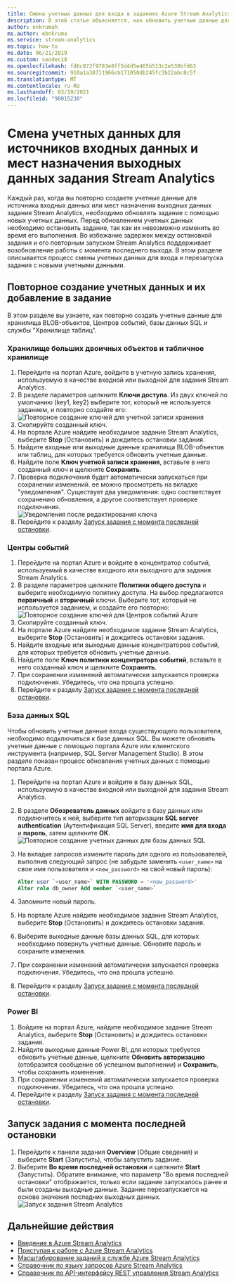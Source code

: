 ```yaml
---
title: Смена учетных данных для входа в заданиях Azure Stream Analytics
description: В этой статье объясняется, как обновить учетные данные для приемников входных и выходных данных в заданиях Azure Stream Analytics.
author: enkrumah
ms.author: ebnkruma
ms.service: stream-analytics
ms.topic: how-to
ms.date: 06/21/2019
ms.custom: seodec18
ms.openlocfilehash: fd6c072f9783e8ff5d4d5e465b513c2e530bfd63
ms.sourcegitcommit: 910a1a38711966cb171050db245fc3b22abc8c5f
ms.translationtype: MT
ms.contentlocale: ru-RU
ms.lasthandoff: 03/19/2021
ms.locfileid: "98015238"
---
```

# <a name="rotate-login-credentials-for-inputs-and-outputs-of-a-stream-analytics-job"></a>Смена учетных данных для источников входных данных и мест назначения выходных данных задания Stream Analytics

Каждый раз, когда вы повторно создаете учетные данные для источника входных данных или мест назначения выходных данных задания Stream Analytics, необходимо обновлять задание с помощью новых учетных данных. Перед обновлением учетных данных необходимо остановить задание, так как их невозможно изменить во время его выполнения. Во избежание задержек между остановкой задания и его повторным запуском Stream Analytics поддерживает возобновление работы с момента последнего выхода. В этом разделе описывается процесс смены учетных данных для входа и перезапуска задания с новыми учетными данными.

## <a name="regenerate-new-credentials-and-update-your-job-with-the-new-credentials"></a>Повторное создание учетных данных и их добавление в задание 

В этом разделе вы узнаете, как повторно создать учетные данные для хранилища BLOB-объектов, Центров событий, базы данных SQL и службы "Хранилище таблиц". 

### <a name="blob-storagetable-storage"></a>Хранилище больших двоичных объектов и табличное хранилище
1. Перейдите на портал Azure, войдите в учетную запись хранения, используемую в качестве входной или выходной для задания Stream Analytics.    
2. В разделе параметров щелкните **Ключи доступа**. Из двух ключей по умолчанию (key1, key2) выберите тот, который не используется заданием, и повторно создайте его:  
   ![Повторное создание ключей для учетной записи хранения](media/stream-analytics-login-credentials-inputs-outputs/regenerate-storage-keys.png)
3. Скопируйте созданный ключ.    
4. На портале Azure найдите необходимое задание Stream Analytics, выберите **Stop** (Остановить) и дождитесь остановки задания.    
5. Найдите входные или выходные данные хранилища BLOB-объектов или таблиц, для которых требуется обновить учетные данные.    
6. Найдите поле **Ключ учетной записи хранения**, вставьте в него созданный ключ и щелкните **Сохранить**.    
7. Проверка подключения будет автоматически запускаться при сохранении изменений. ее можно просмотреть на вкладке "уведомления". Существует два уведомления: одно соответствует сохранению обновления, а другое соответствует проверке подключения.  
   ![Уведомления после редактирования ключа](media/stream-analytics-login-credentials-inputs-outputs/edited-key-notifications.png)
8. Перейдите к разделу [Запуск задания с момента последней остановки](#start-your-job-from-the-last-stopped-time).

### <a name="event-hubs"></a>Центры событий

1. Перейдите на портал Azure и войдите в концентратор событий, используемый в качестве входного или выходного для задания Stream Analytics.    
2. В разделе параметров щелкните **Политики общего доступа** и выберите необходимую политику доступа. На выбор предлагаются **первичный** и **вторичный** ключи. Выберите тот, который не используется заданием, и создайте его повторно:  
   ![Повторное создание ключей для Центров событий Azure](media/stream-analytics-login-credentials-inputs-outputs/regenerate-event-hub-keys.png)
3. Скопируйте созданный ключ.    
4. На портале Azure найдите необходимое задание Stream Analytics, выберите **Stop** (Остановить) и дождитесь остановки задания.    
5. Найдите входные или выходные данные концентраторов событий, для которых требуется обновить учетные данные.    
6. Найдите поле **Ключ политики концентратора событий**, вставьте в него созданный ключ и щелкните **Сохранить**.    
7. При сохранении изменений автоматически запускается проверка подключения. Убедитесь, что она прошла успешно.    
8. Перейдите к разделу [Запуск задания с момента последней остановки](#start-your-job-from-the-last-stopped-time).

### <a name="sql-database"></a>База данных SQL

Чтобы обновить учетные данные входа существующего пользователя, необходимо подключиться к базе данных SQL. Вы можете обновить учетные данные с помощью портала Azure или клиентского инструмента (например, SQL Server Management Studio). В этом разделе показан процесс обновления учетных данных с помощью портала Azure.

1. Перейдите на портал Azure и войдите в базу данных SQL, используемую в качестве входной или выходной для задания Stream Analytics.    
2. В разделе **Обозреватель данных** войдите в базу данных или подключитесь к ней, выберите тип авторизации **SQL server authentication** (Аутентификация SQL Server), введите **имя для входа** и **пароль**, затем щелкните **ОК**.  
   ![Повторное создание учетных данных для базы данных SQL](media/stream-analytics-login-credentials-inputs-outputs/regenerate-sql-credentials.png)

3. На вкладке запросов измените пароль для одного из пользователей, выполнив следующий запрос (не забудьте заменить `<user_name>` на свое имя пользователя и `<new_password>` на свой новый пароль):  

   ```SQL
   Alter user `<user_name>` WITH PASSWORD = '<new_password>'
   Alter role db_owner Add member `<user_name>`
   ```

4. Запомните новый пароль.    
5. На портале Azure найдите необходимое задание Stream Analytics, выберите **Stop** (Остановить) и дождитесь остановки задания.    
6. Выберите выходные данные базы данных SQL, для которых необходимо повернуть учетные данные. Обновите пароль и сохраните изменения.    
7. При сохранении изменений автоматически запускается проверка подключения. Убедитесь, что она прошла успешно.    
8. Перейдите к разделу [Запуск задания с момента последней остановки](#start-your-job-from-the-last-stopped-time).

### <a name="power-bi"></a>Power BI
1. Войдите на портал Azure, найдите необходимое задание Stream Analytics, выберите **Stop** (Остановить) и дождитесь остановки задания.    
2. Найдите выходные данные Power BI, для которых требуется обновить учетные данные, щелкните **Обновить авторизацию** (отобразится сообщение об успешном выполнении) и **Сохранить**, чтобы сохранить изменения.    
3. При сохранении изменений автоматически запускается проверка подключения. Убедитесь, что она прошла успешно.    
4. Перейдите к разделу [Запуск задания с момента последней остановки](#start-your-job-from-the-last-stopped-time).

## <a name="start-your-job-from-the-last-stopped-time"></a>Запуск задания с момента последней остановки

1. Перейдите к панели задания **Overview** (Общие сведения) и выберите **Start** (Запустить), чтобы запустить задание.    
2. Выберите **Во время последней остановки** и щелкните **Start** (Запустить). Обратите внимание, что параметр "Во время последней остановки" отображается, только если задание запускалось ранее и были созданы выходные данные. Задание перезапускается на основе значения последних выходных данных.
   ![Запуск задания Stream Analytics](media/stream-analytics-login-credentials-inputs-outputs/start-stream-analytics-job.png)

## <a name="next-steps"></a>Дальнейшие действия
* [Введение в Azure Stream Analytics](stream-analytics-introduction.md)
* [Приступая к работе с Azure Stream Analytics](stream-analytics-real-time-fraud-detection.md)
* [Масштабирование заданий в службе Azure Stream Analytics](stream-analytics-scale-jobs.md)
* [Справочник по языку запросов Azure Stream Analytics](/stream-analytics-query/stream-analytics-query-language-reference)
* [Справочник по API-интерфейсу REST управления Stream Analytics](/rest/api/streamanalytics/)